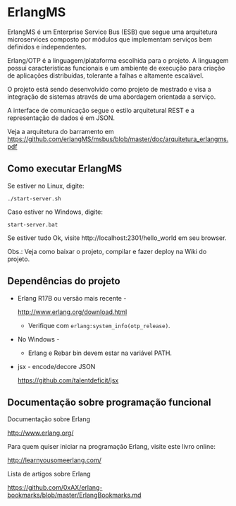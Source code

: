 ErlangMS
=====

ErlangMS é um Enterprise Service Bus (ESB) que segue uma arquitetura microservices composto por módulos que implementam serviços bem definidos e independentes.

Erlang/OTP é a linguagem/plataforma escolhida para o projeto. A linguagem possui características funcionais e um ambiente de execução para criação de aplicações distribuídas, tolerante a falhas e altamente escalável.

O projeto está sendo desenvolvido como projeto de mestrado e visa a integração de sistemas através de uma abordagem orientada a serviço.

A interface de comunicação segue o estilo arquitetural REST e a representação de dados é em JSON.

Veja a arquitetura do barramento em https://github.com/erlangMS/msbus/blob/master/doc/arquitetura_erlangms.pdf


Como executar ErlangMS
-----------------------

Se estiver no Linux, digite:

```console
./start-server.sh
```

Caso estiver no Windows, digite:

```console
start-server.bat
```

Se estiver tudo Ok, visite http://localhost:2301/hello_world em seu browser.

Obs.: Veja como baixar o projeto, compilar e fazer deploy na Wiki do projeto.


Dependências do projeto
------------------------

* Erlang R17B ou versão mais recente -

    <http://www.erlang.org/download.html>

  * Verifique com `erlang:system_info(otp_release)`.


* No Windows -

  * Erlang e Rebar bin devem estar na variável PATH.


* jsx - encode/decore JSON

    <https://github.com/talentdeficit/jsx>


Documentação sobre programação funcional
-----------------------------------------

Documentação sobre Erlang

<http://www.erlang.org/>

Para quem quiser iniciar na programação Erlang, visite este livro online:

<http://learnyousomeerlang.com/>

Lista de artigos sobre Erlang

<https://github.com/0xAX/erlang-bookmarks/blob/master/ErlangBookmarks.md>
